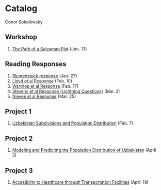 # Catalog
Conor Sokolowsky

## Workshop

1. [The Path of a Salesman Plot](https://conorsoko.github.io/Wicked-Problems/ComplicatedPlot) (Jan. 31)

## Reading Responses

1. [Blumenstock response](https://conorsoko.github.io/Wicked-Problems/blumenstock) (Jan. 27)
2. [Lloyd et al Response](https://conorsoko.github.io/Wicked-Problems/lloyd) (Feb. 10)
3. [Wardrop et al Response](https://conorsoko.github.io/Wicked-Problems/wardrop) (Feb. 17)
4. [Stevens et al Response (Lightning Questions)](https://conorsoko.github.io/Wicked-Problems/Stevens) (Mar. 2)
5. [Nieves et al Response](https://conorsoko.github.io/Wicked-Problems/Nieves) (Mar. 25)

## Project 1

1. [Uzbekistan Subdivisions and Population Distribution](https://conorsoko.github.io/Wicked-Problems/Project1) (Feb. 7)

## Project 2

1. [Modeling and Predicitng the Population Distribution of Uzbekistan](https://conorsoko.github.io/Wicked-Problems/Project2) (April 5)

## Project 3

1. [Accesibility to Healthcare through Transportation Facilities](https://conorsoko.github.io/Wicked-Problems/Project3) (April 19)
